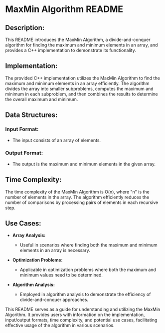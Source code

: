 # MaxMin Algorithm README

## Description:

This README introduces the MaxMin Algorithm, a divide-and-conquer algorithm for finding the maximum and minimum elements in an array, and provides a C++ implementation to demonstrate its functionality.

## Implementation:

The provided C++ implementation utilizes the MaxMin Algorithm to find the maximum and minimum elements in an array efficiently. The algorithm divides the array into smaller subproblems, computes the maximum and minimum in each subproblem, and then combines the results to determine the overall maximum and minimum.

## Data Structures:

### Input Format:
- The input consists of an array of elements.

### Output Format:
- The output is the maximum and minimum elements in the given array.

## Time Complexity:

The time complexity of the MaxMin Algorithm is O(n), where "n" is the number of elements in the array. The algorithm efficiently reduces the number of comparisons by processing pairs of elements in each recursive step.

## Use Cases:

- **Array Analysis:**
  - Useful in scenarios where finding both the maximum and minimum elements in an array is necessary.

- **Optimization Problems:**
  - Applicable in optimization problems where both the maximum and minimum values need to be determined.

- **Algorithm Analysis:**
  - Employed in algorithm analysis to demonstrate the efficiency of divide-and-conquer approaches.

This README serves as a guide for understanding and utilizing the MaxMin Algorithm. It provides users with information on the implementation, input/output formats, time complexity, and potential use cases, facilitating effective usage of the algorithm in various scenarios.
